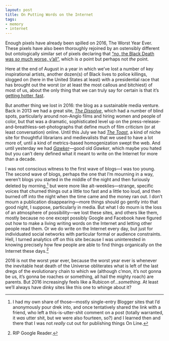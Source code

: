 ```yaml
---
layout: post
title: On Putting Words on the Internet
tags: 
- memory
- internet
---
```


Enough pixels have already been spilled on 2016, The Worst Year Ever. These pixels have also been thoroughly rejoined by an ostensibly different but ontologically similar set of pixels declaring that [“no, the Black Death was *so* much worse, y’all”](http://www.slate.com/articles/news_and_politics/history/2016/07/is_2016_the_worst_year_in_history.html), which is *a* point but perhaps not *the* point. 

Here at the end of August in a year in which we’ve lost a number of key inspirational artists, another dozen(s) of Black lives to police killings, slogged on (here in the United States at least) with a presidential race that has brought out the worst (or at least the most callous and bitchiest) of most of us, about the only thing that we can truly say for certain is that it’s [getting hotter, fast](http://www.nytimes.com/interactive/2016/08/20/sunday-review/climate-change-hot-future.html?_r=2). 

But another thing we lost in 2016: the blog as a sustainable media venture. Back in 2013 we had a great site, [*The Dissolve*](http://thedissolve.com), which had a number of blind spots, particularly around non-Anglo films and hiring women and people of color, but that was a dramatic, sophisticated level up on the press-release-and-breathless-set-photographs that define much of film criticism (or at least conversation) online. Until this July we had [*The Toast*](http://the-toast.net), a kind of niche site for thoughtful librarians and medievalists that we used to have a lot more of, until a kind of metrics-based homogenization swept the web. And until yesterday we had [*Gawker*](http://www.gawker.com)—good old *Gawker*, which maybe you hated but you can’t deny defined what it meant to write on the Internet for more than a decade. 

I was not conscious witness to the first wave of blogs—I was too young. The second wave of blogs, perhaps the one that I’m mourning in a way, weren’t blogs you started in the middle of the night and then furiously deleted by morning,[^1] but were more like alt-weeklies—strange, specific voices that churned things out a little too fast and a little too loud, and then burned off into the night when the time came and the money ran out. I don’t mourn a publication disappearing—more things should go gently into that good night, I suppose, particularly in media. But what I do mourn is the loss of an atmosphere of possibility—we lost these sites, and others like them, mostly because no one except possibly Google and Facebook have figured out how to make a living writing words on the Internet and letting other people read them. Or we do write on the Internet every day, but just for individuated social networks with particular formal or audience constraints. Hell, I turned analytics off on this site because I was uninterested in knowing precisely how few people are able to find things organically on the Internet these days.[^2]

2016 is not the worst year ever, because the worst year ever is whenever the inevitable heat death of the Universe obliterates what is left of the last dregs of the evolutionary chain to which we (although c’mon, it’s not gonna be us, it’s gonna be roaches or something, all hail the mighty roach) are parents. But 2016 increasingly feels like a Rubicon of...*something*. At least we’ll always have dinky sites like this one to whinge about it? 

[^1]: I had my own share of those—mostly single-entry Blogger sites that I’d anonymously pour drek into, and once tentatively shared the link with a friend, who left a this-is-utter-shit comment on a post (totally warranted, it *was* utter shit, but we were also fourteen, so?) and I learned then and there that I was not *really* cut out for publishing things On Line. 

[^2]: RIP Google Reader.